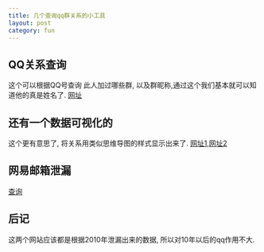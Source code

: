 ```yaml
--- 
title: 几个查询qq群关系的小工具
layout: post
category: fun
---
```


## QQ关系查询
这个可以根据QQ号查询 此人加过哪些群, 以及群昵称,通过这个我们基本就可以知道他的真是姓名了. [网址][1]

## 还有一个数据可视化的
这个更有意思了, 将关系用类似思维导图的样式显示出来了. [网址1][2],[网址2][3]

## 网易邮箱泄漏

[查询][4]

## 后记
这两个网站应该都是根据2010年泄漏出来的数据, 所以对10年以后的qq作用不大.

[1]:http://qun.col.pw/ "QQ 关系查询"
[2]:http://qqqun.org/ "网址1"
[3]:http://nionpay.com/ "网址2"
[4]:https://163password.download/ "擦"
